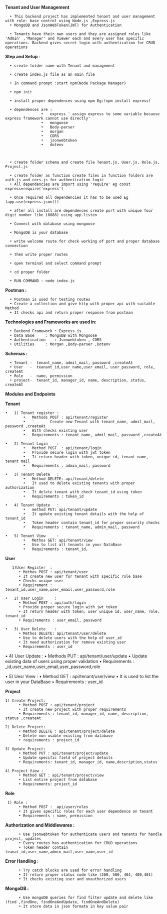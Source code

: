 **Tenant and User Management**

      •	This backend project has implemented tenant and user management with role- base control using Node.js ,Express.js 
      •	MongoDB and JsonWebToken(JWT) for Authentication

      •	Tenants have their own users and they are assigned roles like 'Admin' ,'Manager' and Viewer each and every user has specific operations. Backend gives secret login with authentication for CRUD operations 

**Step and Setup** :

      •	create folder name with Tenant and management

      •	create index.js file as an main file

      •	In command prompt :start npm(Node Package Manager)

      •	npm init 

      •	install proper dependences using npm Eg:(npm install express)

      •	dependences are :
                    •	express ' assign express to some variable because express framework cannot use directly'
                    •	mongoose
                    •	Body-parser
                    •	morgan
                    •	CORS
                    •	jsonwebtoken
                    •	dotenv



      •	create folder schema and create file Tenant.js, User.js, Role.js, Project.js

      •	create folder as function create files in function folders are auth.js and cors.js for authentication logic 
      •	All dependencies are import using 'require' eg const express=require('express')
      
      •	Once required all dependencies it has to be used Eg (app.use(express.json())
      
      •	after all install are dependences create port with unique four digit number like (8888) using app.listen

      •	Connect with database using mongoose  
      
      •	MongoDB is your database 
      
      •	write welcome route for check working of port and proper database connection
      
      •	then write proper routes
      
      •	open terminal and select command prompt
      
      •	cd proper folder 
      
      •	RUN COMMAND : node index.js

**Postman :**

      •	Postman is used for testing routes 
      •	Create a collection and give http with proper api with suitable Method 
      •	It checks api and return proper response from postman



**Technologies and Frameworks are used in:**

      •	Backend Framework : Express.js
      •	Data Base	  : MongoDB with Mongoose
      •	Authentication 	  : Jsonwebtoken , CORS
      •	Utilities	  : Morgan ,Body-parser ,Dotenv

**Schemas :**

      •	Tenant -  tenant_name, admil_mail, password ,createAt
      •	User   -  teanant_id,user_name,user_email, user_password, role, createAt
      •	Role   -  name, permission
      •	project-  tenant_id, manager_id, name, description, status, createAt

**Modules and Endpoints**

**Tenant**


    •	1) Tenant register :
            •	Methods POST : api/tenant/register 
            •	`		Create new Tenant with tenant_name, admil_mail, password ,createAt
            •	With checks existing user
            •	Requirements : tenant_name, admil_mail, password ,createAt

    •	2) Tenant Login    :
            •	Method POST  : api/tenant/login
            •	Provide secure login with jwt token
            •	It return header with token, unique id, tenant name, tenant mail
            •	Requirements : admin_mail, password
            
    •	3) Tenant Delete   : 
            •	Method DELETE: api/tenant/delete
            •	It used to delete existing tenants with proper authorization 
            •	It delete tenant with check tenant_id using token
            •	Requirements : token_id 
            
    •	4) Tenant Update   : 
            •	method PUT: api/tenant/update
            •	It update existing tenant details with the help of tenant_id 
            •	Token header contain tenant_id for proper security checks
            •	Requirements : tenant_name, admin_mail, password
            
    •	5) Tenant View     : 
            •	Methos GET: api/tenant/view
            •	Use to list all tenants in your DataBase
            •	Requirements : tenant_id, 

**User**

       1)User Register  :
          •	Methos POST : api/tenant/user
          •	It create new user for tenant with specific role base 
          •	Checks unique user 
          •	Requirement : tenant_id,user_name,user_email,user_password,role

    •	2) User Login     : 
          •	Method POST : api/auth/login
          •	Provide proper secure login with jwt token
          •	It return header with token, user unique id, user_name, role, tenant_id
          •	Requirements : user_email, password

    •	3) User Delete    : 
          •	Methos DELETE: api/tenant/user/delete
          •	Use to delete users with the help of user_id
          •	It need authorization for remove existing user
          •	Requirements : user_id
          
  •	4) User Update    :
          •	Methods PUT : api/tenant/user/update 
          •	Update existing data of users using proper validation 
          •	Requirements : _id,user_name,user_email,user_password,role

  •	5) Uesr View     :
          •	Method GET  : api/tenant/user/view
          •	It is used to list the user in your DataBase
          •	Requirements : user_id
          

**Project**


    1) Create Project:
          •	Method POST : api/tenant/project
          •	It create new project with proper requirements 
          •	Requirements : tenant_id, manager_id, name, description, status ,createAt

    2) Delete Project:
          •	Method DELETE : api/tenant/project/delete
          •	Delete non usable existing from database
          •	requirements : project_id

    3) Update Project: 
          •	Method PUT : api/tenant/project/update
          •	Update specific field of project details 
          •	Requirements: tenant_id, manager_id, name,description,status  

    4) Project View :
          •	Method GET : api/tenant/project/view
          •	List entire project from database
          •	Requirements: project_id

**Role**

     1) Role :	
          •	Method POST :  api/user/roles
          •	It gives specific roles for each user dependence on tenant
          •	Requirements : name, permission 

**Authorization and Middlewares :**

          •	Use jsonwebtoken for authenticate users and tenants for handle project, updates 
          •	Every routes has authentication for CRUD operations 
          •	Token header contain teanat_id,user_name,admin_mail,user_name,user_id

**Error Handling :**

          •	Try catch blocks are used for error handling 
          •	It return proper status code like (200, 500, 404, 400,401)
          •	It checks existing user and unauthorized users

**MongoDB :** 

          •	Use mongoDB queries for find filter update and delete like (find ,findOne, findOneAndUpdate, findOneAndDelete)
          •	It store data in json formate in key value pair 




